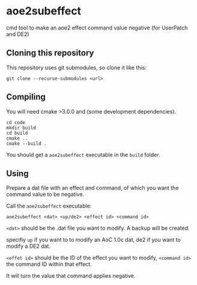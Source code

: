 # aoe2subeffect
cmd tool to make an aoe2 effect command value negative (for UserPatch and DE2)

## Cloning this repository

This repository uses git submodules, so clone it like this:

```
git clone --recurse-submodules <url>
```

## Compiling

You will need cmake >3.0.0 and (some development dependencies).

```
cd code
mkdir build
cd build
cmake ..
cmake --build .
```

You should get a `aoe2subeffect` executable in the `build` folder.

## Using

Prepare a dat file with an effect and command, of which you want the command value to be negative.

Call the `aoe2subeffect` executable:

```
aoe2subeffect <dat> <up/de2> <effect id> <command id>
```

`<dat>` should be the .dat file you want to modify. A backup will be created.

specifiy `up` if you want to to modify an AoC 1.0c dat, de2 if you want to modify a DE2 dat.

`<effet id>` should be the ID of the effect you want to modify, `<command id>` the command ID within that effect.

It will turn the value that command applies negative.
